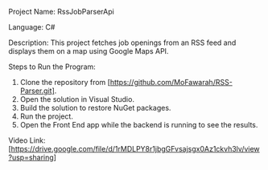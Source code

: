 
Project Name: RssJobParserApi

Language: C#

Description:
This project fetches job openings from an RSS feed and displays them on a map using Google Maps API.

Steps to Run the Program:
1. Clone the repository from [https://github.com/MoFawarah/RSS-Parser.git].
2. Open the solution in Visual Studio.
3. Build the solution to restore NuGet packages.
4. Run the project.
5. Open the Front End app while the backend is running to see the results.

Video Link:
[https://drive.google.com/file/d/1rMDLPY8r1jbgGFvsajsgx0Az1ckvh3lv/view?usp=sharing]

